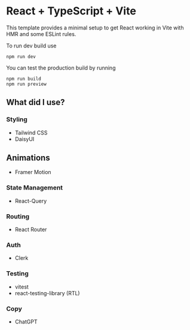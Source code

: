 # React + TypeScript + Vite

This template provides a minimal setup to get React working in Vite with HMR and some ESLint rules.

To run dev build use

```
npm run dev
```

You can test the production build by running

```
npm run build
npm run preview
```

## What did I use?

### Styling

- Tailwind CSS
- DaisyUI

## Animations

- Framer Motion

### State Management

- React-Query

### Routing

- React Router

### Auth

- Clerk

### Testing

- vitest
- react-testing-library (RTL)

### Copy

- ChatGPT
